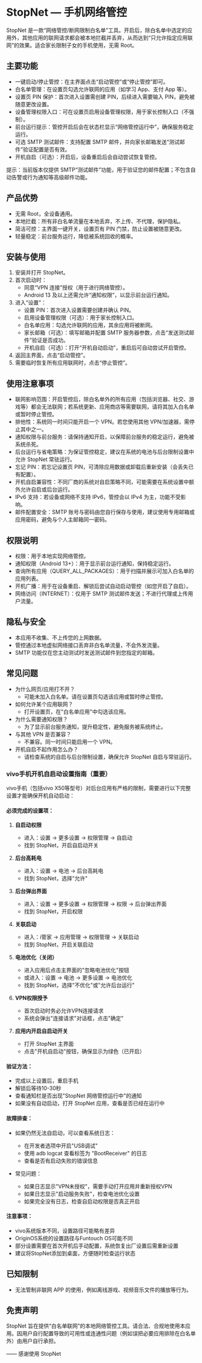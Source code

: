 # StopNet — 手机网络管控

StopNet 是一款“网络管控/断网限制白名单”工具。开启后，除白名单中选定的应用外，其他应用的联网请求都会被本地拦截并丢弃，从而达到“只允许指定应用联网”的效果。适合家长限制子女的手机使用，无需 Root。

## 主要功能

- 一键启动/停止管控：在主界面点击“启动管控”或“停止管控”即可。
- 白名单管理：在设置页勾选允许联网的应用（如学习 App、支付 App 等）。
- 设置页 PIN 保护：首次进入设置需创建 PIN，后续进入需要输入 PIN，避免被随意更改设置。
- 设备管理权限入口：可在设置页启用设备管理权限，用于家长控制入口（不强制）。
- 前台运行提示：管控开启后会在状态栏显示“网络管控运行中”，确保服务稳定运行。
- 可选 SMTP 测试邮件：支持配置 SMTP 邮件，并向家长邮箱发送“测试邮件”验证配置是否有效。
- 开机自启（可选）：开启后，设备重启后会自动尝试恢复管控。

提示：当前版本仅提供 SMTP“测试邮件”功能，用于验证您的邮件配置；不包含自动告警或行为通知等高级邮件功能。

## 产品优势

- 无需 Root，全设备通用。
- 本地拦截：所有非白名单流量在本地丢弃，不上传、不代理，保护隐私。
- 简洁可控：主界面一键开关，设置页有 PIN 门禁，防止设置被随意更改。
- 轻量稳定：前台服务运行，降低被系统回收的概率。

## 安装与使用

1. 安装并打开 StopNet。
2. 首次启动时：
   - 同意“VPN 连接”授权（用于进行网络管控）。
   - Android 13 及以上还需允许“通知权限”，以显示前台运行通知。
3. 进入“设置”：
   - 设置 PIN：首次进入设置需要创建并确认 PIN。
   - 启用设备管理权限（可选）：用于家长控制入口。
   - 白名单应用：勾选允许联网的应用，其余应用将被断网。
   - 家长邮箱（可选）：填写邮箱并配置 SMTP 服务器参数，点击“发送测试邮件”验证是否成功。
   - 开机自启（可选）：打开“开机自动启动”，重启后可自动尝试开启管控。
4. 返回主界面，点击“启动管控”。
5. 需要临时恢复所有应用联网时，点击“停止管控”。

## 使用注意事项

- 联网影响范围：开启管控后，除白名单外的所有应用（包括浏览器、社交、游戏等）都会无法联网；若系统更新、应用商店等需要联网，请将其加入白名单或暂时停止管控。
- 排他性：系统同一时间只能开启一个 VPN。若您使用其他 VPN/加速器，需停止其中之一。
- 通知权限与前台服务：请保持通知开启，以保障前台服务的稳定运行，避免被系统杀死。
- 后台运行与省电策略：为保证管控稳定，建议在系统的电池与后台限制设置中允许 StopNet 常驻运行。
- 忘记 PIN：若忘记设置页 PIN，可清除应用数据或卸载后重新安装（会丢失已有配置）。
- 开机自启兼容性：不同厂商的系统对自启策略不同，可能需要在系统设置中额外允许自启或后台运行。
- IPv6 支持：若设备或网络不支持 IPv6，管控会以 IPv4 为主，功能不受影响。
- 邮件配置安全：SMTP 账号与密码由您自行保存与使用，建议使用专用邮箱或应用密码，避免与个人主邮箱同一密码。

## 权限说明

- 权限：用于本地实现网络管控。
- 通知权限（Android 13+）：用于显示前台运行通知，保持稳定运行。
- 查询所有应用（QUERY_ALL_PACKAGES）：用于扫描并展示可加入白名单的应用列表。
- 开机广播：用于在设备重启、解锁后尝试自动启动管控（如您开启了自启）。
- 网络访问（INTERNET）：仅用于 SMTP 测试邮件发送；不进行代理或上传用户流量。

## 隐私与安全

- 本应用不收集、不上传您的上网数据。
- 管控通过本地虚拟网络接口丢弃非白名单流量，不会外发流量。
- SMTP 功能仅在您主动测试时发送测试邮件到您指定的邮箱。

## 常见问题

- 为什么网页/应用打不开？
  - 可能未加入白名单。请在设置页勾选该应用或暂时停止管控。
- 如何允许某个应用联网？
  - 打开设置页，在"白名单应用"中勾选该应用。
- 为什么需要通知权限？
  - 为了显示前台服务通知，提升稳定性，避免服务被系统终止。
- 与其他 VPN 是否兼容？
  - 不兼容。同一时间只能启用一个 VPN。
- 开机自启不起作用怎么办？
  - 请检查系统的自启与后台限制设置，确保允许 StopNet 自启与常驻运行。

### vivo手机开机自启动设置指南（重要）

vivo手机（包括vivo X50等型号）对后台应用有严格的限制，需要进行以下完整设置才能确保开机自动启动：

#### 必须完成的设置项：

1. **自启动权限**
   - 进入：设置 → 更多设置 → 权限管理 → 自启动
   - 找到 StopNet，开启自启动开关

2. **后台高耗电**
   - 进入：设置 → 电池 → 后台高耗电
   - 找到 StopNet，选择"允许"

3. **后台弹出界面**
   - 进入：设置 → 更多设置 → 权限管理 → 权限 → 后台弹出界面
   - 找到 StopNet，开启权限

4. **关联启动**
   - 进入：i管家 → 应用管理 → 权限管理 → 关联启动
   - 找到 StopNet，开启关联启动

5. **电池优化（关闭）**
   - 进入应用后点击主界面的"忽略电池优化"按钮
   - 或进入：设置 → 电池 → 更多设置 → 电池优化
   - 找到 StopNet，选择"不优化"或"允许后台运行"

6. **VPN权限授予**
   - 首次启动时务必允许VPN连接请求
   - 系统会弹出"连接请求"对话框，点击"确定"

7. **应用内开启自启动开关**
   - 打开 StopNet 主界面
   - 点击"开机自启动"按钮，确保显示为绿色（已开启）

#### 验证方法：
- 完成以上设置后，重启手机
- 解锁后等待10-30秒
- 查看通知栏是否出现"StopNet 网络管控运行中"的通知
- 如果没有自动启动，打开 StopNet 应用，查看是否已经在运行中

#### 故障排查：
- 如果仍然无法自启动，可以查看系统日志：
  - 在开发者选项中开启"USB调试"
  - 使用 adb logcat 查看标签为 "BootReceiver" 的日志
  - 查看是否有启动失败的错误信息

- 常见问题：
  - 如果日志显示"VPN未授权"，需要手动打开应用并重新授权VPN
  - 如果日志显示"启动服务失败"，检查电池优化设置
  - 如果完全没有日志，检查自启动权限是否真正开启

#### 注意事项：
- vivo系统版本不同，设置路径可能略有差异
- OriginOS系统的设置路径与Funtouch OS可能不同
- 部分设置需要在首次开机后手动配置，系统恢复出厂设置后需重新设置
- 建议将StopNet添加到桌面，方便随时检查运行状态

## 已知限制

- 无法管制非联网 APP 的使用，例如离线游戏、视频音乐文件的播放等行为。

## 免责声明

StopNet 旨在提供“白名单联网”的本地网络管控工具。请合法、合规地使用本应用。因用户自行配置导致的可用性或连通性问题（例如误把必要应用排除在白名单外）由用户自行承担。

—— 感谢使用 StopNet
